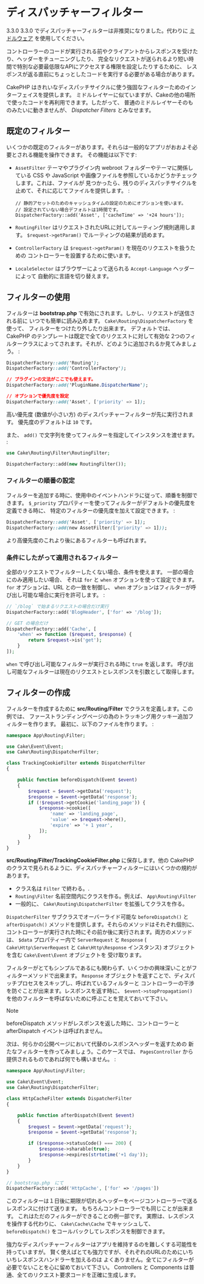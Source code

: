 # ディスパッチャーフィルター

<div class="deprecated">

3.3.0
3.3.0 でディスパッチャーフィルターは非推奨になりました。代わりに
[ミドルウェア](../controllers/middleware) を使用してください。

</div>

コントローラーのコードが実行される前やクライアントからレスポンスを受けたり、ヘッダーをチューニングしたり、
完全なリクエストが送られるより短い時間で特別な必要最低限なAPIにアクセスする権限を設定したりするために、
レスポンスが返る直前にちょっとしたコードを実行する必要がある場合があります。

CakePHP はきれいなディスパッチサイクルに使う強固なフィルターためのインターフェイスを提供します。
ミドルレイヤーに似ていますが、Cakeの他の場所で使ったコードを再利用できます。したがって、
普通のミドルレイヤーそのものみたいに動きませんが、 *Dispatcher Filters* とみなせます。

## 既定のフィルター

いくつかの既定のフィルターがあります。それらは一般的なアプリがおおよそ必要とされる機能を操作できます。
その機能は以下です:

- `AssetFilter` テーマやプラグイン内 webroot フォルダーやテーマに関係している CSS や
  JavaScript や画像ファイルを参照しているかどうかチェックします。これは、ファイルが
  見つかったら、残りのディスパッチサイクルを止めて、それに応じてファイルを提供します。 :

  ``` text
  // 静的アセットのためのキャッシュタイムの設定のためにオプションを使います。
  // 設定されていない場合デフォルトは1時間です。
  DispatcherFactory::add('Asset', ['cacheTime' => '+24 hours']);
  ```

- `RoutingFilter` はリクエストされたURLに対してルーティング規則適用します。
  `$request->getParam()` でルーティングの結果が読めます。

- `ControllerFactory` は `$request->getParam()` を現在のリクエストを扱うための
  コントローラーを設置するために使います。

- `LocaleSelector` はブラウザーによって送られる `Accept-Language` ヘッダーによって
  自動的に言語を切り替えます。

## フィルターの使用

フィルターは **bootstrap.php** で有効にされます。しかし、リクエストが送信される前に
いつでも簡単に読み込めます。 `Cake\Routing\DispatcherFactory` を使って、
フィルターをつけたり外したり出来ます。
デフォルトでは、 CakePHP のテンプレートは既定で全てのリクエストに対して有効な
2つのフィルタークラスによってされます。それが、どのように追加されるか見てみましょう。 :

``` css
DispatcherFactory::add('Routing');
DispatcherFactory::add('ControllerFactory');

// プラグインの文法がここでも使えます。
DispatcherFactory::add('PluginName.DispatcherName');

// オプションで優先度を設定
DispatcherFactory::add('Asset', ['priority' => 1]);
```

高い優先度 (数値が小さい方) のディスパッチャーフィルターが先に実行されます。
優先度のデフォルトは `10` です。

また、 `add()` で文字列を使ってフィルターを指定してインスタンスを渡せます。 :

``` php
use Cake\Routing\Filter\RoutingFilter;

DispatcherFactory::add(new RoutingFilter());
```

### フィルターの順番の設定

フィルターを追加する時に、使用中のイベントハンドラに従って、順番を制御できます。
`$_priority` プロパティーを使ってフィルターがデフォルトの優先度を定義できる時に、
特定のフィルターの優先度を加えて設定できます。 :

``` css
DispatcherFactory::add('Asset', ['priority' => 1]);
DispatcherFactory::add(new AssetFilter(['priority' => 1]));
```

より高優先度のこれより後にあるフィルターも呼ばれます。

### 条件にしたがって適用されるフィルター

全部のリクエストでフィルターしたくない場合、条件を使えます。 一部の場合にのみ適用したい場合、
それは `for` と `when` オプションを使って設定できます。 `for` オプションは、URL
との一致を制御し、 `when` オプションはフィルターが呼び出し可能な場合に実行を許可します。 :

``` php
// `/blog` で始まるリクエストの場合だけ実行
DispatcherFactory::add('BlogHeader', ['for' => '/blog']);

// GET の場合だけ
DispatcherFactory::add('Cache', [
    'when' => function ($request, $response) {
        return $request->is('get');
    }
]);
```

`when` で呼び出し可能なフィルターが実行される時に `true` を返します。
呼び出し可能なフィルターは現在のリクエストとレスポンスを引数として取得します。

## フィルターの作成

フィルターを作成するために **src/Routing/Filter** でクラスを定義します。この例では、
ファーストランディングページの為のトラッキング用クッキー追加フィルターを作ります。
最初に、以下のファイルを作ります。 :

``` php
namespace App\Routing\Filter;

use Cake\Event\Event;
use Cake\Routing\DispatcherFilter;

class TrackingCookieFilter extends DispatcherFilter
{

    public function beforeDispatch(Event $event)
    {
        $request = $event->getData('request');
        $response = $event->getData('response');
        if (!$request->getCookie('landing_page')) {
            $response->cookie([
                'name' => 'landing_page',
                'value' => $request->here(),
                'expire' => '+ 1 year',
            ]);
        }
    }
}
```

**src/Routing/Filter/TrackingCookieFilter.php** に保存します。他の CakePHP
のクラスで見られるように、ディスパッチャーフィルターにはいくつかの規約があります。

- クラス名は `Filter` で終わる。.
- `Routing\Filter` 名前空間内にクラスを作る。例えば、 `App\Routing\Filter`
- 一般的に、 `Cake\Routing\DispatcherFilter` を拡張してクラスを作る。

`DispatcherFilter` サブクラスでオーバーライド可能な `beforeDispatch()` と
`afterDispatch()` メソッドを提供します。それらのメソッドはそれぞれ個別に、
コントローラーが実行された時にその前か後に実行されます。両方のメソッドは、
`$data` プロパティー内で `ServerRequest` と `Response` (
`Cake\Http\ServerRequest` と `Cake\Http\Response`
インスタンス) オブジェクトを含む `Cake\Event\Event` オブジェクトを
受け取ります。

フィルターがとてもシンプルであるにも関わらず、いくつかの興味深いことがフィルターメソッドで出来ます。
`Response` オブジェクトを返すことで、ディスパッチプロセスをスキップし、呼ばれているフィルターと
コントローラーの干渉を防ぐことが出来ます。レスポンスを返す時に、 `$event->stopPropagation()`
を他のフィルターを呼ばないために呼ぶことを覚えておいて下さい。

> [!NOTE]
> beforeDispatch メソッドがレスポンスを返した時に、コントローラーと afterDispatch
> イベントは呼ばれません。

次は、何らかの公開ページにおいて代替のレスポンスヘッダーを返すための
新たなフィルターを作ってみましょう。このケースでは、 `PagesController`
から提供されるものであれば何でも構いません。 :

``` php
namespace App\Routing\Filter;

use Cake\Event\Event;
use Cake\Routing\DispatcherFilter;

class HttpCacheFilter extends DispatcherFilter
{

    public function afterDispatch(Event $event)
    {
        $request = $event->getData('request');
        $response = $event->getData('response');

        if ($response->statusCode() === 200) {
            $response->sharable(true);
            $response->expires(strtotime('+1 day'));
        }
    }
}

// bootstrap.php　にて
DispatcherFactory::add('HttpCache', ['for' => '/pages'])
```

このフィルターは１日後に期限が切れるヘッダーをページコントローラーで送るレスポンスに付けて送ります。
もちろんコントローラーでも同じことが出来ます。 これはただのフィルターができることの例一部です。
実際は、レスポンスを操作する代わりに、 `Cake\Cache\Cache` でキャッシュして、
`beforeDispatch()` をコールバックしてレスポンスを制御できます。

強力なディスパッチャーフィルターはアプリを維持するのを難しくする可能性を持っていますが。
賢く使えばとても強力ですが、それぞれのURLのためにいちいちレスポンスハンドラーを加えるのは
よくありません。全てにフィルターが必要でないことを心に留めておいて下さい。 <span class="title-ref">Controllers</span> と
<span class="title-ref">Components</span> は普通、全てのリクエスト要求コードを正確に生成します。
